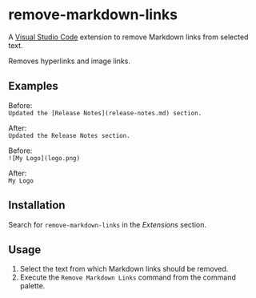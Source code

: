# remove-markdown-links

A [Visual Studio Code](https://code.visualstudio.com/) extension to remove Markdown links from selected text.

Removes hyperlinks and image links.

## Examples

Before:<br>`Updated the [Release Notes](release-notes.md) section.`

After:<br>`Updated the Release Notes section.`

Before:<br>`![My Logo](logo.png)`

After:<br>`My Logo`

## Installation

Search for `remove-markdown-links` in the _Extensions_ section.

## Usage

1. Select the text from which Markdown links should be removed.
2. Execute the `Remove Markdown Links` command from the command palette.
